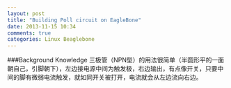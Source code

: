 ```yaml
---
layout: post
title: "Building Poll circuit on EagleBone"
date: 2013-11-15 10:34
comments: true
categories: Linux Beaglebone
---
```

###Background Knowledge
三极管（NPN型）的用法很简单（半圆形平的一面朝自己，引脚朝下），左边接电源中间为触发极，右边输出，有点像开关，只要中间的脚有微弱电流触发，就如同开关被打开，电流就会从左边流向右边。    


